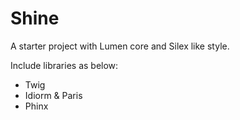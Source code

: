 # Shine

A starter project with Lumen core and Silex like style.

Include libraries as below:

- Twig
- Idiorm & Paris
- Phinx
